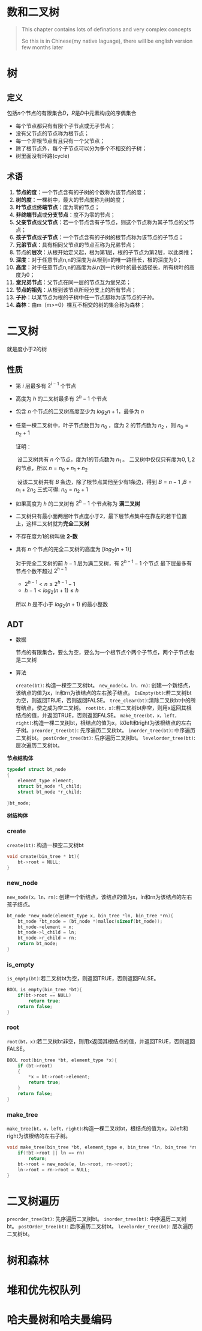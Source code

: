 # 数和二叉树

> This chapter contains lots of definations and very complex concepts
>
> So this is in Chinese(my native laguage), there will be english version few months later

# 树

## 定义

包括$n$个节点的有限集合$D$，$R$是$D$中元素构成的序偶集合

- 每个节点都只有有限个子节点或无子节点；
- 没有父节点的节点称为根节点；
- 每一个非根节点有且只有一个父节点；
- 除了根节点外，每个子节点可以分为多个不相交的子树；
- 树里面没有环路(cycle)

## 术语

1. **节点的度**：一个节点含有的子树的个数称为该节点的度；
2. **树的度**：一棵树中，最大的节点度称为树的度；
3. **叶节点**或**终端节点**：度为零的节点；
4. **非终端节点**或**分支节点**：度不为零的节点；
5. **父亲节点**或**父节点**：若一个节点含有子节点，则这个节点称为其子节点的父节点；
6. **孩子节点**或**子节点**：一个节点含有的子树的根节点称为该节点的子节点；
7. **兄弟节点**：具有相同父节点的节点互称为兄弟节点；
8. 节点的**层次**：从根开始定义起，根为第1层，根的子节点为第2层，以此类推；
9. **深度**：对于任意节点n,n的深度为从根到n的唯一路径长，根的深度为0；
10. **高度**：对于任意节点n,n的高度为从n到一片树叶的最长路径长，所有树叶的高度为0；
11. **堂兄弟节点**：父节点在同一层的节点互为堂兄弟；
12. **节点的祖先**：从根到该节点所经分支上的所有节点；
13. **子孙**：以某节点为根的子树中任一节点都称为该节点的子孙。
14. **森林**：由m（m>=0）棵互不相交的树的集合称为森林；

# 二叉树

就是度小于2的树

## 性质

- 第 $i$ 层最多有 $2^{i-1}$ 个节点

- 高度为 $h$ 的二叉树最多有 $2^h-1$ 个节点

- 包含 $n$ 个节点的二叉树高度至少为 $log_2{n+1}$，最多为 $n$

- 任意一棵二叉树中，叶子节点数目为 $n_0$ ，度为 $2$ 的节点数为 $n_2$ ，则 $n_0=n_2+1$

  证明：

  ​	设二叉树共有 $n$ 个节点，度为1的节点数为 $n_1$ 。
  二叉树中仅仅只有度为$0,1,2$的节点，所以 $n=n_0+n_1+n_2$

  ​	设该二叉树共有 $B$ 条边，除了根节点其他至少有1条边，得到 $B=n-1$ ,$B=n_1+2n_2$
  三式可得: $n_0=n_2+1$

- 如果高度为 $h$ 的二叉树有 $2^h-1$ 个节点称为 **满二叉树**

- 二叉树只有最小面两层叶节点度小于2，最下层节点集中在靠左的若干位置上，这样二叉树就为**完全二叉树**

- 不存在度为1的树叫做 **2-数**

- 具有 $n$ 个节点的完全二叉树的高度为 $[log_2(n+1)]$

  对于完全二叉树的前 $h-1$ 层为满二叉树，有 $2^{h-1}-1$ 个节点
  最下层最多有节点个数不超过 $2^{h-1}$

  - $2^{h-1} \lt n \le 2^{h-1}-1$
  - $h-1 \lt log_2(n+1) \le h$

  所以 $h$ 是不小于 $log_2(n+1)$ 的最小整数

## ADT

- 数据

  节点的有限集合，要么为空，要么为一个根节点个两个子节点，两个子节点也是二叉树

- 算法

  `create(bt)`: 构造一棵空二叉树bt。
  `new_node(x，ln，rn)`: 创建一个新结点，该结点的值为x，ln和rn为该结点的左右孩子结点。
  `IsEmpty(bt)`:若二叉树bt为空，则返回TRUE，否则返回FALSE。
  `tree_clear(bt)`:清除二叉树bt中的所有结点，使之成为空二叉树。
  `root(bt，x)`:若二叉树bt非空，则用x返回其根结点的值，并返回TRUE，否则返回FALSE。
  `make_tree(bt，x，left，right)`:构造一棵二叉树bt，根结点的值为x，以left和right为该根结点的左右子树。`preorder_tree(bt)`: 先序遍历二叉树bt。
  `inorder_tree(bt)`: 中序遍历二叉树bt。
  `postOrder_tree(bt)`: 后序遍历二叉树bt。
  `levelorder_tree(bt)`: 层次遍历二叉树bt。

**节点结构体**

```c
typedef struct bt_node
{
    element_type element;
    struct bt_node *l_child;
    struct bt_node *r_child;
    
}bt_node;
```

**树结构体**

### create

`create(bt)`: 构造一棵空二叉树bt

```c
void create(bin_tree * bt){
    bt->root = NULL;
}
```

### new_node

`new_node(x，ln，rn)`: 创建一个新结点，该结点的值为x，ln和rn为该结点的左右孩子结点。

```c
bt_node *new_node(element_type x, bin_tree *ln, bin_tree *rn){
    bt_node *bt_node = (bt_node *)malloc(sizeof(bt_node));
    bt_node->element = x;
    bt_node->l_child = ln;
    bt_node->r_child = rn;
    return bt_node;
}
```

### is_empty

`is_empty(bt)`:若二叉树bt为空，则返回TRUE，否则返回FALSE。

```c
BOOL is_empty(bin_tree *bt){
    if(bt->root == NULL)
        return true;
    return false;
}
```

### root

`root(bt，x)`:若二叉树bt非空，则用x返回其根结点的值，并返回TRUE，否则返回FALSE。

```c
BOOL root(bin_tree *bt, element_type *x){
    if (bt->root)
    {
        *x = bt->root->element;
        return true;
    }
    return false;
}
```

### make_tree

`make_tree(bt，x，left，right)`:构造一棵二叉树bt，根结点的值为x，以left和right为该根结的左右子树。

```c
void make_tree(bin_tree *bt, element_type e, bin_tree *ln, bin_tree *rn){
    if(!bt->root || ln == rn)
        return;
    bt->root = new_node(e, ln->root, rn->root);
    ln->root = rn->root = NULL;
}
```

# 二叉树遍历

`preorder_tree(bt)`: 先序遍历二叉树bt。
`inorder_tree(bt)`: 中序遍历二叉树bt。
`postOrder_tree(bt)`: 后序遍历二叉树bt。
`levelorder_tree(bt)`: 层次遍历二叉树bt。





# 树和森林

# 堆和优先权队列

# 哈夫曼树和哈夫曼编码

